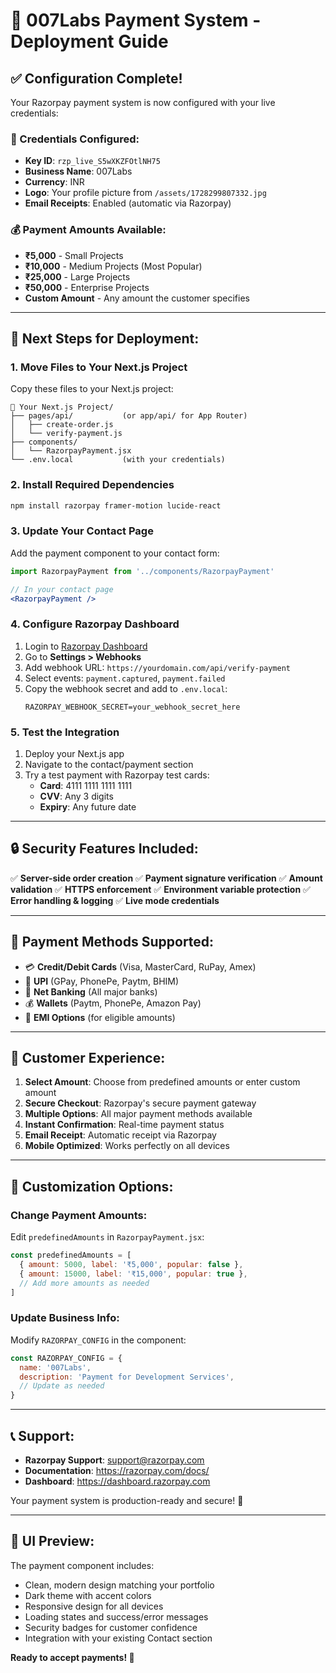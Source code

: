 # 🚀 007Labs Payment System - Deployment Guide

## ✅ Configuration Complete!

Your Razorpay payment system is now configured with your live credentials:

### 🔑 Credentials Configured:
- **Key ID**: `rzp_live_S5wXKZFOtlNH75`
- **Business Name**: 007Labs
- **Currency**: INR
- **Logo**: Your profile picture from `/assets/1728299807332.jpg`
- **Email Receipts**: Enabled (automatic via Razorpay)

### 💰 Payment Amounts Available:
- **₹5,000** - Small Projects
- **₹10,000** - Medium Projects (Most Popular)
- **₹25,000** - Large Projects
- **₹50,000** - Enterprise Projects
- **Custom Amount** - Any amount the customer specifies

---

## 🚀 Next Steps for Deployment:

### 1. **Move Files to Your Next.js Project**
Copy these files to your Next.js project:

```
📁 Your Next.js Project/
├── pages/api/           (or app/api/ for App Router)
│   ├── create-order.js
│   └── verify-payment.js
├── components/
│   └── RazorpayPayment.jsx
└── .env.local           (with your credentials)
```

### 2. **Install Required Dependencies**
```bash
npm install razorpay framer-motion lucide-react
```

### 3. **Update Your Contact Page**
Add the payment component to your contact form:

```jsx
import RazorpayPayment from '../components/RazorpayPayment'

// In your contact page
<RazorpayPayment />
```

### 4. **Configure Razorpay Dashboard**
1. Login to [Razorpay Dashboard](https://dashboard.razorpay.com)
2. Go to **Settings > Webhooks**
3. Add webhook URL: `https://yourdomain.com/api/verify-payment`
4. Select events: `payment.captured`, `payment.failed`
5. Copy the webhook secret and add to `.env.local`:
   ```
   RAZORPAY_WEBHOOK_SECRET=your_webhook_secret_here
   ```

### 5. **Test the Integration**
1. Deploy your Next.js app
2. Navigate to the contact/payment section
3. Try a test payment with Razorpay test cards:
   - **Card**: 4111 1111 1111 1111
   - **CVV**: Any 3 digits
   - **Expiry**: Any future date

---

## 🔒 Security Features Included:

✅ **Server-side order creation**
✅ **Payment signature verification**
✅ **Amount validation**
✅ **HTTPS enforcement**
✅ **Environment variable protection**
✅ **Error handling & logging**
✅ **Live mode credentials**

---

## 📱 Payment Methods Supported:

- 💳 **Credit/Debit Cards** (Visa, MasterCard, RuPay, Amex)
- 📱 **UPI** (GPay, PhonePe, Paytm, BHIM)
- 🏦 **Net Banking** (All major banks)
- 💰 **Wallets** (Paytm, PhonePe, Amazon Pay)
- 💸 **EMI Options** (for eligible amounts)

---

## 🎯 Customer Experience:

1. **Select Amount**: Choose from predefined amounts or enter custom amount
2. **Secure Checkout**: Razorpay's secure payment gateway
3. **Multiple Options**: All major payment methods available
4. **Instant Confirmation**: Real-time payment status
5. **Email Receipt**: Automatic receipt via Razorpay
6. **Mobile Optimized**: Works perfectly on all devices

---

## 🔧 Customization Options:

### Change Payment Amounts:
Edit `predefinedAmounts` in `RazorpayPayment.jsx`:
```jsx
const predefinedAmounts = [
  { amount: 5000, label: '₹5,000', popular: false },
  { amount: 15000, label: '₹15,000', popular: true },
  // Add more amounts as needed
]
```

### Update Business Info:
Modify `RAZORPAY_CONFIG` in the component:
```jsx
const RAZORPAY_CONFIG = {
  name: '007Labs',
  description: 'Payment for Development Services',
  // Update as needed
}
```

---

## 📞 Support:

- **Razorpay Support**: support@razorpay.com
- **Documentation**: https://razorpay.com/docs/
- **Dashboard**: https://dashboard.razorpay.com

Your payment system is production-ready and secure! 🎉

---

## 🎨 UI Preview:

The payment component includes:
- Clean, modern design matching your portfolio
- Dark theme with accent colors
- Responsive design for all devices
- Loading states and success/error messages
- Security badges for customer confidence
- Integration with your existing Contact section

**Ready to accept payments! 💸**
